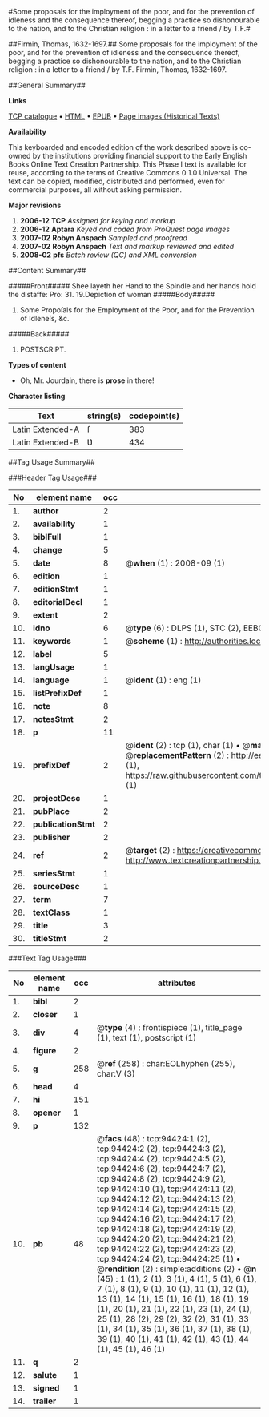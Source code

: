 #Some proposals for the imployment of the poor, and for the prevention of idleness and the consequence thereof, begging a practice so dishonourable to the nation, and to the Christian religion : in a letter to a friend / by T.F.#

##Firmin, Thomas, 1632-1697.##
Some proposals for the imployment of the poor, and for the prevention of idleness and the consequence thereof, begging a practice so dishonourable to the nation, and to the Christian religion : in a letter to a friend / by T.F.
Firmin, Thomas, 1632-1697.

##General Summary##

**Links**

[TCP catalogue](http://www.ota.ox.ac.uk/tcp/)  • 
[HTML](http://tei.it.ox.ac.uk/tcp/Texts-HTML/free/A41/A41337.html)  • 
[EPUB](http://tei.it.ox.ac.uk/tcp/Texts-EPUB/free/A41/A41337.epub) • 
[Page images (Historical Texts)](https://data.historicaltexts.jisc.ac.uk/view?pubId=eebo-12846169e&pageId=eebo-12846169e-94424-1)

**Availability**

This keyboarded and encoded edition of the
	       work described above is co-owned by the institutions
	       providing financial support to the Early English Books
	       Online Text Creation Partnership. This Phase I text is
	       available for reuse, according to the terms of Creative
	       Commons 0 1.0 Universal. The text can be copied,
	       modified, distributed and performed, even for
	       commercial purposes, all without asking permission.

**Major revisions**

1. __2006-12__ __TCP__ *Assigned for keying and markup*
1. __2006-12__ __Aptara__ *Keyed and coded from ProQuest page images*
1. __2007-02__ __Robyn Anspach__ *Sampled and proofread*
1. __2007-02__ __Robyn Anspach__ *Text and markup reviewed and edited*
1. __2008-02__ __pfs__ *Batch review (QC) and XML conversion*

##Content Summary##

#####Front#####
Shee layeth her Hand to the Spindle and
her hands hold the distaffe: Pro: 31. 19.Depiction of woman 
#####Body#####

1. Some Propoſals for the Employment of the Poor,
and for the Prevention of Idleneſs, &c.

#####Back#####

1. POSTSCRIPT.

**Types of content**

  * Oh, Mr. Jourdain, there is **prose** in there!

**Character listing**


|Text|string(s)|codepoint(s)|
|---|---|---|
|Latin Extended-A|ſ|383|
|Latin Extended-B|Ʋ|434|

##Tag Usage Summary##

###Header Tag Usage###

|No|element name|occ|attributes|
|---|---|---|---|
|1.|__author__|2||
|2.|__availability__|1||
|3.|__biblFull__|1||
|4.|__change__|5||
|5.|__date__|8| @__when__ (1) : 2008-09 (1)|
|6.|__edition__|1||
|7.|__editionStmt__|1||
|8.|__editorialDecl__|1||
|9.|__extent__|2||
|10.|__idno__|6| @__type__ (6) : DLPS (1), STC (2), EEBO-CITATION (1), OCLC (1), VID (1)|
|11.|__keywords__|1| @__scheme__ (1) : http://authorities.loc.gov/ (1)|
|12.|__label__|5||
|13.|__langUsage__|1||
|14.|__language__|1| @__ident__ (1) : eng (1)|
|15.|__listPrefixDef__|1||
|16.|__note__|8||
|17.|__notesStmt__|2||
|18.|__p__|11||
|19.|__prefixDef__|2| @__ident__ (2) : tcp (1), char (1)  •  @__matchPattern__ (2) : ([0-9\-]+):([0-9IVX]+) (1), (.+) (1)  •  @__replacementPattern__ (2) : http://eebo.chadwyck.com/downloadtiff?vid=$1&page=$2 (1), https://raw.githubusercontent.com/textcreationpartnership/Texts/master/tcpchars.xml#$1 (1)|
|20.|__projectDesc__|1||
|21.|__pubPlace__|2||
|22.|__publicationStmt__|2||
|23.|__publisher__|2||
|24.|__ref__|2| @__target__ (2) : https://creativecommons.org/publicdomain/zero/1.0/ (1), http://www.textcreationpartnership.org/docs/. (1)|
|25.|__seriesStmt__|1||
|26.|__sourceDesc__|1||
|27.|__term__|7||
|28.|__textClass__|1||
|29.|__title__|3||
|30.|__titleStmt__|2||


###Text Tag Usage###

|No|element name|occ|attributes|
|---|---|---|---|
|1.|__bibl__|2||
|2.|__closer__|1||
|3.|__div__|4| @__type__ (4) : frontispiece (1), title_page (1), text (1), postscript (1)|
|4.|__figure__|2||
|5.|__g__|258| @__ref__ (258) : char:EOLhyphen (255), char:V (3)|
|6.|__head__|4||
|7.|__hi__|151||
|8.|__opener__|1||
|9.|__p__|132||
|10.|__pb__|48| @__facs__ (48) : tcp:94424:1 (2), tcp:94424:2 (2), tcp:94424:3 (2), tcp:94424:4 (2), tcp:94424:5 (2), tcp:94424:6 (2), tcp:94424:7 (2), tcp:94424:8 (2), tcp:94424:9 (2), tcp:94424:10 (1), tcp:94424:11 (2), tcp:94424:12 (2), tcp:94424:13 (2), tcp:94424:14 (2), tcp:94424:15 (2), tcp:94424:16 (2), tcp:94424:17 (2), tcp:94424:18 (2), tcp:94424:19 (2), tcp:94424:20 (2), tcp:94424:21 (2), tcp:94424:22 (2), tcp:94424:23 (2), tcp:94424:24 (2), tcp:94424:25 (1)  •  @__rendition__ (2) : simple:additions (2)  •  @__n__ (45) : 1 (1), 2 (1), 3 (1), 4 (1), 5 (1), 6 (1), 7 (1), 8 (1), 9 (1), 10 (1), 11 (1), 12 (1), 13 (1), 14 (1), 15 (1), 16 (1), 18 (1), 19 (1), 20 (1), 21 (1), 22 (1), 23 (1), 24 (1), 25 (1), 28 (2), 29 (2), 32 (2), 31 (1), 33 (1), 34 (1), 35 (1), 36 (1), 37 (1), 38 (1), 39 (1), 40 (1), 41 (1), 42 (1), 43 (1), 44 (1), 45 (1), 46 (1)|
|11.|__q__|2||
|12.|__salute__|1||
|13.|__signed__|1||
|14.|__trailer__|1||
